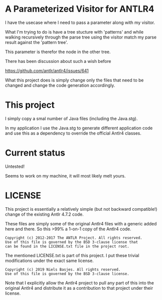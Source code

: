 # A Parameterized Visitor for ANTLR4 
I have the usecase where I need to pass a parameter along with my visitor.

What I'm trying to do is have a tree stucture with 'patterns' and while walking recursively through 
the parse tree using the visitor match my parse result against the 'pattern tree'.

This parameter is therefor the node in the other tree.

There has been discussion about such a wish before

https://github.com/antlr/antlr4/issues/641

What this project does is simply change only the files that need to be changed and change the code generation accordingly.

# This project
I simply copy a smal number of Java files (including the Java.stg).

In my application I use the Java.stg to generate different application code and 
use this as a dependency to override the official Antlr4 classes.

# Current status
Untested!

Seems to work on my machine, it will most likely melt yours.

# LICENSE
This project is essentially a relatively simple (but not backward compatible!) change of the existing Antlr 4.7.2 code.

These files are simply some of the original Antlr4 files with a generic added here and there.
So this >99% a 1-on-1 copy of the Antlr4 code.

    Copyright (c) 2012-2017 The ANTLR Project. All rights reserved.
    Use of this file is governed by the BSD 3-clause license that
    can be found in the LICENSE.txt file in the project root.

The mentioned LICENSE.txt is part of this project.
I put these trivial modifications under the exact same license.

    Copyright (c) 2019 Niels Basjes. All rights reserved.
    Use of this file is governed by the BSD 3-clause license. 

Note that I explicitly allow the Antlr4 project to pull any part of this into the original Antlr4 
and distribute it as a contribution to that project under their license.
